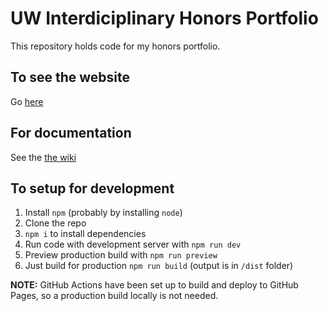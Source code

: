 # UW Interdiciplinary Honors Portfolio

This repository holds code for my honors portfolio.

## To see the website
Go [here](https://kjy5.github.io/honors-portfolio/)

## For documentation
See the [the wiki](https://github.com/kjy5/honors-portfolio/wiki)

## To setup for development
1. Install `npm` (probably by installing `node`)
2. Clone the repo
3. `npm i` to install dependencies
4. Run code with development server with `npm run dev`
5. Preview production build with `npm run preview`
6. Just build for production `npm run build` (output is in `/dist` folder)

**NOTE:** GitHub Actions have been set up to build and deploy to GitHub Pages, so a production build locally is not needed. 
